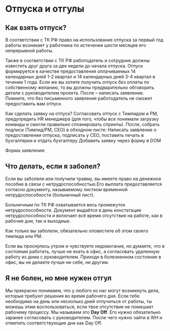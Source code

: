 # Отпуска и отгулы

## Как взять отпуск?

В соответствии с  ТК РФ право на использование отпуска за первый год работы возникает у работника по истечении шести месяцев его непрерывной работы. 
	
  Также в соответствии с ТК РФ работодатель и сотрудник должны известить друг друга за две недели до начала отпуска. Отпуск формируется в качестве предоставления оплачиваемых 14 календарных дней 1-2 квартал и 14 календарных дней 3-4 квартал в течении 1 года.
Если же вы хотите получить отпуск без оплаты по собственному желанию, то вы должны предварительно обговорить детали с руководителем проекта. После – написать заявление. Помните, что без письменного заявления работодатель не сможет предоставить вам отпуск. 

Как сделать заявку на отпуск? 
Согласовать отпуск с Тимлидом и PM, предупредить HR менеджера (для того, чтобы все понимали загрузку команды и смогли правильно спланировать спринты). После, собрать подписи (Тимлид/PM, CEO)  в обходном листе:
Написать заявление о предоставлении отпуска, подписать у CEO, поставить печать в бухгалтерии и отдать бухгалтеру
Добавить заявку через форму в DOM

Форма заявления: 


## Что делать, если я заболел? 

Если вы заболели или получили травму, вы имеете право на денежное пособие в связи с нетрудоспособностью.Его выплата предоставляется согласно документу, называемому листком временной нетрудоспособности (больничный лист). 

Больничным по ТК РФ охватывается весь промежуток нетрудоспособности. Документ выдаётся в день констатации нетрудоспособности и включает всё время отсутствия на работе, как в рабочие дни, так и выходные. 
 
Как только вы заболели, обязательно оповестите об этом своего тимлида или PM.

Если вы проснулись утром и чувствуете недомогание, но думаете, что в состоянии работать, лучше не ехать в офис, а согласовать удаленную работу из дома с руководителем.  Приходя в болезненном состояние в офис, вы не делаете лучше ни себе, ни другим.
 
 
## Я не болен, но мне нужен отгул

Мы прекрасно понимаем, что у любого из нас могут возникнуть дела, которые требуют решения во время рабочего дня. Если тебе необходимо на день или несколько дней отлучиться от работы, ты можешь этим воспользоваться, если твое отсутствие не помешает рабочему процессу. Мы называем это **Day Off**.
	Его нужно обязательно заранее согласовать с руководителем. После чего нужно зайти в  WH и отметить соответствующие дни как Day Off.

